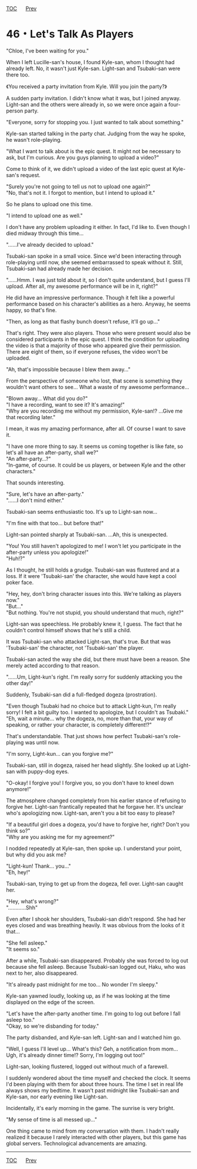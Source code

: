 [TOC](../readme.md)&nbsp;&nbsp;&nbsp;&nbsp;&nbsp;&nbsp;[Prev](Section0045.md)&nbsp;&nbsp;&nbsp;&nbsp;&nbsp;&nbsp;



# 46・Let's Talk As Players

"Chloe, I've been waiting for you."  
  
When I left Lucille-san's house, I found Kyle-san, whom I thought had
already left. No, it wasn't just Kyle-san. Light-san and Tsubaki-san
were there too.  
  
《You received a party invitation from Kyle. Will you join the
party?》  
  
A sudden party invitation. I didn't know what it was, but I joined
anyway. Light-san and the others were already in, so we were once again
a four-person party.  
  
"Everyone, sorry for stopping you. I just wanted to talk about
something."  
  
Kyle-san started talking in the party chat. Judging from the way he
spoke, he wasn't role-playing.  
  
"What I want to talk about is the epic quest. It might not be necessary
to ask, but I'm curious. Are you guys planning to upload a video?"  
  
Come to think of it, we didn't upload a video of the last epic quest at
Kyle-san's request.  
  
"Surely you're not going to tell us not to upload one again?"  
"No, that's not it. I forgot to mention, but I intend to upload it."  
  
So he plans to upload one this time.  
  
"I intend to upload one as well."  
  
I don't have any problem uploading it either. In fact, I'd like to. Even
though I died midway through this time…  
  
"……I've already decided to upload."  
  
Tsubaki-san spoke in a small voice. Since we'd been interacting through
role-playing until now, she seemed embarrassed to speak without it.
Still, Tsubaki-san had already made her decision.  
  
"……Hmm. I was just told about it, so I don't quite understand, but I
guess I'll upload. After all, my awesome performance will be in it,
right?"  
  
He did have an impressive performance. Though it felt like a powerful
performance based on his character's abilities as a hero. Anyway, he
seems happy, so that's fine.  
  
"Then, as long as that flashy bunch doesn't refuse, it'll go up…"  
  
That's right. They were also players. Those who were present would also
be considered participants in the epic quest. I think the condition for
uploading the video is that a majority of those who appeared give their
permission. There are eight of them, so if everyone refuses, the video
won't be uploaded.  
  
"Ah, that's impossible because I blew them away…"  
  
From the perspective of someone who lost, that scene is something they
wouldn't want others to see… What a waste of my awesome performance…  
  
"Blown away… What did you do?"  
"I have a recording, want to see it? It's amazing!"  
"Why are you recording me without my permission, Kyle-san!? …Give me
that recording later."  
  
I mean, it was my amazing performance, after all. Of course I want to
save it.  
  
"I have one more thing to say. It seems us coming together is like fate,
so let's all have an after-party, shall we?"  
"An after-party…?"  
"In-game, of course. It could be us players, or between Kyle and the
other characters."  
  
That sounds interesting.  
  
"Sure, let's have an after-party."  
"……I don't mind either."  
  
Tsubaki-san seems enthusiastic too. It's up to Light-san now…  
  
"I'm fine with that too… but before that!"  
  
Light-san pointed sharply at Tsubaki-san. …Ah, this is unexpected.  
  
"You! You still haven't apologized to me! I won't let you participate in
the after-party unless you apologize!"  
"Huh!?"  
  
As I thought, he still holds a grudge. Tsubaki-san was flustered and at
a loss. If it were 'Tsubaki-san' the character, she would have kept a
cool poker face.  
  
"Hey, hey, don't bring character issues into this. We're talking as
players now."  
"But…"  
"But nothing. You're not stupid, you should understand that much,
right?"  
  
Light-san was speechless. He probably knew it, I guess. The fact that he
couldn't control himself shows that he's still a child.  
  
It was Tsubaki-san who attacked Light-san, that's true. But that was
'Tsubaki-san' the character, not 'Tsubaki-san' the player.  
  
Tsubaki-san acted the way she did, but there must have been a reason.
She merely acted according to that reason.  
  
"……Um, Light-kun's right. I'm really sorry for suddenly attacking you
the other day!"  
  
Suddenly, Tsubaki-san did a full-fledged dogeza (prostration).  
  
"Even though Tsubaki had no choice but to attack Light-kun, I'm really
sorry! I felt a bit guilty too. I wanted to apologize, but I couldn't as
Tsubaki."  
"Eh, wait a minute… why the dogeza, no, more than that, your way of
speaking, or rather your character, is completely different!?"  
  
That's understandable. That just shows how perfect Tsubaki-san's
role-playing was until now.  
  
"I'm sorry, Light-kun… can you forgive me?"  
  
Tsubaki-san, still in dogeza, raised her head slightly. She looked up at
Light-san with puppy-dog eyes.  
  
"O-okay! I forgive you! I forgive you, so you don't have to kneel down
anymore!"  
  
The atmosphere changed completely from his earlier stance of refusing to
forgive her. Light-san frantically repeated that he forgave her. It's
unclear who's apologizing now. Light-san, aren't you a bit too easy to
please?  
  
"If a beautiful girl does a dogeza, you'd have to forgive her, right?
Don't you think so?"  
"Why are you asking me for my agreement?"  
  
I nodded repeatedly at Kyle-san, then spoke up. I understand your point,
but why did you ask me?  
  
"Light-kun! Thank… you…"  
"Eh, hey!"  
  
Tsubaki-san, trying to get up from the dogeza, fell over. Light-san
caught her.  
  
"Hey, what's wrong?"  
"…………Shh"  
  
Even after I shook her shoulders, Tsubaki-san didn't respond. She had
her eyes closed and was breathing heavily. It was obvious from the looks
of it that...  
  
"She fell asleep."  
"It seems so."  
  
After a while, Tsubaki-san disappeared. Probably she was forced to log
out because she fell asleep. Because Tsubaki-san logged out, Haku, who
was next to her, also disappeared.  
  
"It's already past midnight for me too… No wonder I'm sleepy."  
  
Kyle-san yawned loudly, looking up, as if he was looking at the time
displayed on the edge of the screen.  
  
"Let's have the after-party another time. I'm going to log out before I
fall asleep too."  
"Okay, so we're disbanding for today."  
  
The party disbanded, and Kyle-san left. Light-san and I watched him
go.  
  
"Well, I guess I'll level up… What's this? Geh, a notification from mom…
Ugh, it's already dinner time!? Sorry, I'm logging out too!"  
  
Light-san, looking flustered, logged out without much of a farewell.  
  
I suddenly wondered about the time myself and checked the clock. It
seems I'd been playing with them for about three hours. The time I set
in real life always shows my bedtime. It wasn't past midnight like
Tsubaki-san and Kyle-san, nor early evening like Light-san.  
  
Incidentally, it's early morning in the game. The sunrise is very
bright.  
  
"My sense of time is all messed up…"  
  
One thing came to mind from my conversation with them. I hadn't really
realized it because I rarely interacted with other players, but this
game has global servers. Technological advancements are amazing.  
  
  
  


---
[TOC](../readme.md)&nbsp;&nbsp;&nbsp;&nbsp;&nbsp;&nbsp;[Prev](Section0045.md)&nbsp;&nbsp;&nbsp;&nbsp;&nbsp;&nbsp;

